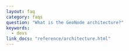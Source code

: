 ```yaml
---
layout: faq
category: faqs
question: "What is the GeoNode architecture?"
keywords:
  - devs
link_docs: "reference/architecture.html"
---
```

